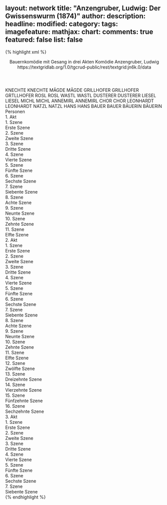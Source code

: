 layout: network
title: "Anzengruber, Ludwig: Der Gwissenswurm (1874)"
author:
description:
headline:
modified:
category:
tags:
imagefeature:
mathjax:
chart:
comments: true
featured: false
list: false
---
{% highlight xml %}
<?xml-model href="https://raw.githubusercontent.com/DLiNa/project/master/rules/lina.rnc"?><?xml-model href="https://raw.githubusercontent.com/DLiNa/project/master/rules/lina.sch"?>
<play xmlns="http://lina.digital">
  <header>
    <title>Der Gwissenswurm</title>
  	<subtitle>Bauernkomödie mit Gesang in drei Akten</subtitle>
  	<genretitle>Komödie</genretitle>
    <author>Anzengruber, Ludwig</author>
  	<date when="1874" type="print"/>
  	<date when="1874" type="premiere"/>
  	<source>https://textgridlab.org/1.0/tgcrud-public/rest/textgrid:jn6k.0/data</source>
  </header>
  <personae>
    <character>
      <name>KNECHTE</name>
      <alias xml:id="knechte">
        <name>KNECHTE</name>
      </alias>
    </character>
    <character>
      <name>MÄGDE</name>
      <alias xml:id="mägde">
        <name>MÄGDE</name>
      </alias>
    </character>
    <character>
      <name>GRILLHOFER</name>
      <alias xml:id="grillhofer">
        <name>GRILLHOFER</name>
      </alias>
    	<alias xml:id="grtllhofer">
    		<name>GRTLLHOFER</name>
    	</alias>
    </character>
    <character>
      <name>ROSL</name>
      <alias xml:id="rosl">
        <name>ROSL</name>
      </alias>
    </character>
    <character>
      <name>WASTL</name>
      <alias xml:id="wastl">
        <name>WASTL</name>
      </alias>
    </character>
    <character>
      <name>DUSTERER</name>
      <alias xml:id="dusterer">
        <name>DUSTERER</name>
      </alias>
    </character>
    <character>
      <name>LIESEL</name>
      <alias xml:id="liesel">
        <name>LIESEL</name>
      </alias>
    </character>
    <character>
      <name>MICHL</name>
      <alias xml:id="michl">
        <name>MICHL</name>
      </alias>
    </character>
    <character>
      <name>ANNEMIRL</name>
      <alias xml:id="annemirl">
        <name>ANNEMIRL</name>
      </alias>
    </character>
    <character>
      <name>CHOR</name>
      <alias xml:id="chor">
        <name>CHOR</name>
      </alias>
    </character>
    <character>
      <name>LEONHARDT</name>
      <alias xml:id="leonhardt">
        <name>LEONHARDT</name>
      </alias>
    </character>
    <character>
      <name>NATZL</name>
      <alias xml:id="natzl">
        <name>NATZL</name>
      </alias>
    </character>
    <character>
      <name>HANS</name>
      <alias xml:id="hans">
        <name>HANS</name>
      </alias>
    </character>
    <character>
      <name>BAUER</name>
      <alias xml:id="bauer">
        <name>BAUER</name>
      </alias>
    </character>
    <character>
      <name>BÄUERIN</name>
      <alias xml:id="bäuerin">
        <name>BÄUERIN</name>
      </alias>
    </character>
  </personae>
  <text>
    <div>
      <head>Personen</head>
    </div>
    <div>
      <head>1. Akt</head>
      <div>
        <head>1. Szene</head>
        <div>
          <head>Erste Szene</head>
          <sp who="#knechte">
            <amount n="1" unit="speech_acts"/>
            <amount n="19" unit="words"/>
            <amount n="4" unit="lines"/>
            <amount n="103" unit="chars"/>
          </sp>
          <sp who="#mägde">
            <amount n="1" unit="speech_acts"/>
            <amount n="20" unit="words"/>
            <amount n="4" unit="lines"/>
            <amount n="90" unit="chars"/>
          </sp>
          <sp who="#knechte #mägde">
            <amount n="1" unit="speech_acts"/>
            <amount n="1" unit="words"/>
            <amount n="1" unit="lines"/>
            <amount n="10" unit="chars"/>
          </sp>
        </div>
      </div>
      <div>
        <head>2. Szene</head>
        <div>
          <head>Zweite Szene</head>
          <sp who="#grillhofer">
            <amount n="5" unit="speech_acts"/>
            <amount n="93" unit="words"/>
            <amount n="4" unit="lines"/>
            <amount n="472" unit="chars"/>
          </sp>
          <sp who="#rosl">
            <amount n="5" unit="speech_acts"/>
            <amount n="55" unit="words"/>
            <amount n="5" unit="lines"/>
            <amount n="297" unit="chars"/>
          </sp>
        </div>
      </div>
      <div>
        <head>3. Szene</head>
        <div>
          <head>Dritte Szene</head>
          <sp who="#wastl">
            <amount n="5" unit="speech_acts"/>
            <amount n="204" unit="words"/>
            <amount n="2" unit="lines"/>
            <amount n="1029" unit="chars"/>
          </sp>
          <sp who="#grillhofer">
            <amount n="7" unit="speech_acts"/>
            <amount n="322" unit="words"/>
            <amount n="3" unit="lines"/>
            <amount n="1566" unit="chars"/>
          </sp>
          <sp who="#rosl">
            <amount n="5" unit="speech_acts"/>
            <amount n="40" unit="words"/>
            <amount n="5" unit="lines"/>
            <amount n="218" unit="chars"/>
          </sp>
        </div>
      </div>
      <div>
        <head>4. Szene</head>
        <div>
          <head>Vierte Szene</head>
          <sp who="#grillhofer">
            <amount n="12" unit="speech_acts"/>
            <amount n="367" unit="words"/>
            <amount n="7" unit="lines"/>
            <amount n="1859" unit="chars"/>
          </sp>
          <sp who="#wastl">
            <amount n="12" unit="speech_acts"/>
            <amount n="395" unit="words"/>
            <amount n="7" unit="lines"/>
            <amount n="2041" unit="chars"/>
          </sp>
        </div>
      </div>
      <div>
        <head>5. Szene</head>
        <div>
          <head>Fünfte Szene</head>
          <sp who="#dusterer">
            <amount n="4" unit="speech_acts"/>
            <amount n="126" unit="words"/>
            <amount n="2" unit="lines"/>
            <amount n="713" unit="chars"/>
          </sp>
          <sp who="#wastl">
            <amount n="6" unit="speech_acts"/>
            <amount n="90" unit="words"/>
            <amount n="5" unit="lines"/>
            <amount n="441" unit="chars"/>
          </sp>
          <sp who="#grillhofer">
            <amount n="6" unit="speech_acts"/>
            <amount n="66" unit="words"/>
            <amount n="5" unit="lines"/>
            <amount n="328" unit="chars"/>
          </sp>
        </div>
      </div>
      <div>
        <head>6. Szene</head>
        <div>
          <head>Sechste Szene</head>
          <sp who="#dusterer">
            <amount n="8" unit="speech_acts"/>
            <amount n="235" unit="words"/>
            <amount n="3" unit="lines"/>
            <amount n="1258" unit="chars"/>
          </sp>
          <sp who="#grillhofer">
            <amount n="7" unit="speech_acts"/>
            <amount n="110" unit="words"/>
            <amount n="6" unit="lines"/>
            <amount n="608" unit="chars"/>
          </sp>
        </div>
      </div>
      <div>
        <head>7. Szene</head>
        <div>
          <head>Siebente Szene</head>
          <sp who="#rosl">
            <amount n="3" unit="speech_acts"/>
            <amount n="13" unit="words"/>
            <amount n="3" unit="lines"/>
            <amount n="67" unit="chars"/>
          </sp>
          <sp who="#dusterer">
            <amount n="2" unit="speech_acts"/>
            <amount n="61" unit="words"/>
            <amount n="1" unit="lines"/>
            <amount n="299" unit="chars"/>
          </sp>
        </div>
      </div>
      <div>
        <head>8. Szene</head>
        <div>
          <head>Achte Szene</head>
          <sp who="#dusterer">
            <amount n="20" unit="speech_acts"/>
            <amount n="1230" unit="words"/>
            <amount n="12" unit="lines"/>
            <amount n="6508" unit="chars"/>
          </sp>
          <sp who="#grillhofer">
            <amount n="19" unit="speech_acts"/>
            <amount n="461" unit="words"/>
            <amount n="13" unit="lines"/>
            <amount n="2305" unit="chars"/>
          </sp>
        </div>
      </div>
      <div>
        <head>9. Szene</head>
        <div>
          <head>Neunte Szene</head>
        </div>
      </div>
      <div>
        <head>10. Szene</head>
        <div>
          <head>Zehnte Szene</head>
          <sp who="#wastl">
            <amount n="53" unit="speech_acts"/>
            <amount n="995" unit="words"/>
            <amount n="39" unit="lines"/>
            <amount n="4860" unit="chars"/>
          </sp>
          <sp who="#liesel">
            <amount n="52" unit="speech_acts"/>
            <amount n="667" unit="words"/>
            <amount n="41" unit="lines"/>
            <amount n="3344" unit="chars"/>
          </sp>
        </div>
      </div>
      <div>
        <head>11. Szene</head>
        <div>
          <head>Elfte Szene</head>
          <sp who="#michl">
            <amount n="2" unit="speech_acts"/>
            <amount n="13" unit="words"/>
            <amount n="2" unit="lines"/>
            <amount n="80" unit="chars"/>
          </sp>
          <sp who="#wastl">
            <amount n="7" unit="speech_acts"/>
            <amount n="84" unit="words"/>
            <amount n="6" unit="lines"/>
            <amount n="411" unit="chars"/>
          </sp>
          <sp who="#annemirl">
            <amount n="2" unit="speech_acts"/>
            <amount n="30" unit="words"/>
            <amount n="1" unit="lines"/>
            <amount n="152" unit="chars"/>
          </sp>
          <sp who="#rosl">
            <amount n="5" unit="speech_acts"/>
            <amount n="98" unit="words"/>
            <amount n="3" unit="lines"/>
            <amount n="494" unit="chars"/>
          </sp>
          <sp who="#liesel">
            <amount n="8" unit="speech_acts"/>
            <amount n="286" unit="words"/>
            <amount n="30" unit="lines"/>
            <amount n="1352" unit="chars"/>
          </sp>
          <sp who="#chor">
            <amount n="1" unit="speech_acts"/>
            <amount n="46" unit="words"/>
            <amount n="8" unit="lines"/>
            <amount n="212" unit="chars"/>
          </sp>
        </div>
      </div>
    </div>
    <div>
      <head>2. Akt</head>
      <div>
        <head>1. Szene</head>
        <div>
          <head>Erste Szene</head>
          <sp who="#dusterer">
            <amount n="9" unit="speech_acts"/>
            <amount n="469" unit="words"/>
            <amount n="2" unit="lines"/>
            <amount n="2350" unit="chars"/>
          </sp>
          <sp who="#grillhofer">
            <amount n="8" unit="speech_acts"/>
            <amount n="66" unit="words"/>
            <amount n="7" unit="lines"/>
            <amount n="324" unit="chars"/>
          </sp>
        </div>
      </div>
      <div>
        <head>2. Szene</head>
        <div>
          <head>Zweite Szene</head>
          <sp who="#wastl">
            <amount n="2" unit="speech_acts"/>
            <amount n="20" unit="words"/>
            <amount n="2" unit="lines"/>
            <amount n="101" unit="chars"/>
          </sp>
          <sp who="#grillhofer">
            <amount n="3" unit="speech_acts"/>
            <amount n="81" unit="words"/>
            <amount n="2" unit="lines"/>
            <amount n="389" unit="chars"/>
          </sp>
          <sp who="#liesel">
            <amount n="1" unit="speech_acts"/>
            <amount n="41" unit="words"/>
            <amount n="189" unit="chars"/>
          </sp>
        </div>
      </div>
      <div>
        <head>3. Szene</head>
        <div>
          <head>Dritte Szene</head>
          <sp who="#grillhofer">
            <amount n="9" unit="speech_acts"/>
            <amount n="125" unit="words"/>
            <amount n="7" unit="lines"/>
            <amount n="616" unit="chars"/>
          </sp>
          <sp who="#liesel">
            <amount n="9" unit="speech_acts"/>
            <amount n="84" unit="words"/>
            <amount n="6" unit="lines"/>
            <amount n="521" unit="chars"/>
          </sp>
        </div>
      </div>
      <div>
        <head>4. Szene</head>
        <div>
          <head>Vierte Szene</head>
          <sp who="#grillhofer">
            <amount n="29" unit="speech_acts"/>
            <amount n="1090" unit="words"/>
            <amount n="20" unit="lines"/>
            <amount n="5529" unit="chars"/>
          </sp>
          <sp who="#liesel">
            <amount n="21" unit="speech_acts"/>
            <amount n="711" unit="words"/>
            <amount n="19" unit="lines"/>
            <amount n="3623" unit="chars"/>
          </sp>
          <sp who="#wastl">
            <amount n="16" unit="speech_acts"/>
            <amount n="211" unit="words"/>
            <amount n="13" unit="lines"/>
            <amount n="1081" unit="chars"/>
          </sp>
          <sp who="#dusterer">
            <amount n="12" unit="speech_acts"/>
            <amount n="330" unit="words"/>
            <amount n="7" unit="lines"/>
            <amount n="1655" unit="chars"/>
          </sp>
        </div>
      </div>
      <div>
        <head>5. Szene</head>
        <div>
          <head>Fünfte Szene</head>
          <sp who="#dusterer">
            <amount n="4" unit="speech_acts"/>
            <amount n="185" unit="words"/>
            <amount n="1" unit="lines"/>
            <amount n="899" unit="chars"/>
          </sp>
          <sp who="#grillhofer">
            <amount n="2" unit="speech_acts"/>
            <amount n="35" unit="words"/>
            <amount n="1" unit="lines"/>
            <amount n="173" unit="chars"/>
          </sp>
          <sp who="#grtllhofer">
            <amount n="1" unit="speech_acts"/>
            <amount n="43" unit="words"/>
            <amount n="189" unit="chars"/>
          </sp>
        </div>
      </div>
      <div>
        <head>6. Szene</head>
        <div>
          <head>Sechste Szene</head>
          <sp who="#leonhardt">
            <amount n="17" unit="speech_acts"/>
            <amount n="368" unit="words"/>
            <amount n="9" unit="lines"/>
            <amount n="1935" unit="chars"/>
          </sp>
          <sp who="#dusterer">
            <amount n="8" unit="speech_acts"/>
            <amount n="43" unit="words"/>
            <amount n="8" unit="lines"/>
            <amount n="205" unit="chars"/>
          </sp>
          <sp who="#grillhofer">
            <amount n="8" unit="speech_acts"/>
            <amount n="133" unit="words"/>
            <amount n="7" unit="lines"/>
            <amount n="677" unit="chars"/>
          </sp>
        </div>
      </div>
      <div>
        <head>7. Szene</head>
        <div>
          <head>Siebente Szene</head>
          <sp who="#rosl">
            <amount n="3" unit="speech_acts"/>
            <amount n="6" unit="words"/>
            <amount n="3" unit="lines"/>
            <amount n="38" unit="chars"/>
          </sp>
          <sp who="#grillhofer">
            <amount n="3" unit="speech_acts"/>
            <amount n="99" unit="words"/>
            <amount n="1" unit="lines"/>
            <amount n="488" unit="chars"/>
          </sp>
        </div>
      </div>
      <div>
        <head>8. Szene</head>
        <div>
          <head>Achte Szene</head>
          <sp who="#dusterer">
            <amount n="4" unit="speech_acts"/>
            <amount n="15" unit="words"/>
            <amount n="4" unit="lines"/>
            <amount n="90" unit="chars"/>
          </sp>
          <sp who="#grillhofer">
            <amount n="4" unit="speech_acts"/>
            <amount n="58" unit="words"/>
            <amount n="2" unit="lines"/>
            <amount n="295" unit="chars"/>
          </sp>
        </div>
      </div>
      <div>
        <head>9. Szene</head>
        <div>
          <head>Neunte Szene</head>
          <sp who="#leonhardt">
            <amount n="3" unit="speech_acts"/>
            <amount n="55" unit="words"/>
            <amount n="2" unit="lines"/>
            <amount n="296" unit="chars"/>
          </sp>
          <sp who="#dusterer">
            <amount n="3" unit="speech_acts"/>
            <amount n="205" unit="words"/>
            <amount n="2" unit="lines"/>
            <amount n="1037" unit="chars"/>
          </sp>
        </div>
      </div>
      <div>
        <head>10. Szene</head>
        <div>
          <head>Zehnte Szene</head>
          <sp who="#wastl">
            <amount n="10" unit="speech_acts"/>
            <amount n="231" unit="words"/>
            <amount n="17" unit="lines"/>
            <amount n="1195" unit="chars"/>
          </sp>
          <sp who="#liesel">
            <amount n="8" unit="speech_acts"/>
            <amount n="188" unit="words"/>
            <amount n="11" unit="lines"/>
            <amount n="954" unit="chars"/>
          </sp>
          <sp who="#liesel #wastl">
            <amount n="1" unit="speech_acts"/>
            <amount n="54" unit="words"/>
            <amount n="10" unit="lines"/>
            <amount n="258" unit="chars"/>
          </sp>
        </div>
      </div>
      <div>
        <head>11. Szene</head>
        <div>
          <head>Elfte Szene</head>
          <sp who="#natzl">
            <amount n="8" unit="speech_acts"/>
            <amount n="64" unit="words"/>
            <amount n="8" unit="lines"/>
            <amount n="306" unit="chars"/>
          </sp>
          <sp who="#hans">
            <amount n="7" unit="speech_acts"/>
            <amount n="68" unit="words"/>
            <amount n="6" unit="lines"/>
            <amount n="309" unit="chars"/>
          </sp>
          <sp who="#bauer">
            <amount n="10" unit="speech_acts"/>
            <amount n="199" unit="words"/>
            <amount n="5" unit="lines"/>
            <amount n="970" unit="chars"/>
          </sp>
        </div>
      </div>
      <div>
        <head>12. Szene</head>
        <div>
          <head>Zwölfte Szene</head>
          <sp who="#bäuerin">
            <amount n="2" unit="speech_acts"/>
            <amount n="32" unit="words"/>
            <amount n="1" unit="lines"/>
            <amount n="170" unit="chars"/>
          </sp>
          <sp who="#natzl">
            <amount n="1" unit="speech_acts"/>
            <amount n="10" unit="words"/>
            <amount n="1" unit="lines"/>
            <amount n="58" unit="chars"/>
          </sp>
          <sp who="#hans">
            <amount n="1" unit="speech_acts"/>
            <amount n="9" unit="words"/>
            <amount n="1" unit="lines"/>
            <amount n="37" unit="chars"/>
          </sp>
        </div>
      </div>
      <div>
        <head>13. Szene</head>
        <div>
          <head>Dreizehnte Szene</head>
          <sp who="#natzl">
            <amount n="6" unit="speech_acts"/>
            <amount n="93" unit="words"/>
            <amount n="4" unit="lines"/>
            <amount n="484" unit="chars"/>
          </sp>
          <sp who="#bauer">
            <amount n="1" unit="speech_acts"/>
            <amount n="5" unit="words"/>
            <amount n="1" unit="lines"/>
            <amount n="26" unit="chars"/>
          </sp>
          <sp who="#hans">
            <amount n="5" unit="speech_acts"/>
            <amount n="59" unit="words"/>
            <amount n="4" unit="lines"/>
            <amount n="284" unit="chars"/>
          </sp>
        </div>
      </div>
      <div>
        <head>14. Szene</head>
        <div>
          <head>Vierzehnte Szene</head>
          <sp who="#bauer">
            <amount n="4" unit="speech_acts"/>
            <amount n="143" unit="words"/>
            <amount n="2" unit="lines"/>
            <amount n="752" unit="chars"/>
          </sp>
          <sp who="#bäuerin">
            <amount n="3" unit="speech_acts"/>
            <amount n="19" unit="words"/>
            <amount n="3" unit="lines"/>
            <amount n="94" unit="chars"/>
          </sp>
        </div>
      </div>
      <div>
        <head>15. Szene</head>
        <div>
          <head>Fünfzehnte Szene</head>
          <sp who="#dusterer">
            <amount n="3" unit="speech_acts"/>
            <amount n="79" unit="words"/>
            <amount n="1" unit="lines"/>
            <amount n="403" unit="chars"/>
          </sp>
          <sp who="#grillhofer">
            <amount n="9" unit="speech_acts"/>
            <amount n="115" unit="words"/>
            <amount n="6" unit="lines"/>
            <amount n="608" unit="chars"/>
          </sp>
          <sp who="#bäuerin">
            <amount n="9" unit="speech_acts"/>
            <amount n="554" unit="words"/>
            <amount n="3" unit="lines"/>
            <amount n="2789" unit="chars"/>
          </sp>
        </div>
      </div>
      <div>
        <head>16. Szene</head>
        <div>
          <head>Sechzehnte Szene</head>
          <sp who="#dusterer">
            <amount n="5" unit="speech_acts"/>
            <amount n="153" unit="words"/>
            <amount n="3" unit="lines"/>
            <amount n="743" unit="chars"/>
          </sp>
          <sp who="#hans">
            <amount n="2" unit="speech_acts"/>
            <amount n="11" unit="words"/>
            <amount n="2" unit="lines"/>
            <amount n="49" unit="chars"/>
          </sp>
          <sp who="#natzl">
            <amount n="2" unit="speech_acts"/>
            <amount n="16" unit="words"/>
            <amount n="2" unit="lines"/>
            <amount n="70" unit="chars"/>
          </sp>
          <sp who="#bauer">
            <amount n="2" unit="speech_acts"/>
            <amount n="30" unit="words"/>
            <amount n="1" unit="lines"/>
            <amount n="145" unit="chars"/>
          </sp>
          <sp who="#bäuerin">
            <amount n="1" unit="speech_acts"/>
            <amount n="9" unit="words"/>
            <amount n="1" unit="lines"/>
            <amount n="44" unit="chars"/>
          </sp>
          <sp who="#bäuerin #bauer #natzl #hans #dusterer">
            <amount n="2" unit="speech_acts"/>
            <amount n="2" unit="words"/>
            <amount n="2" unit="lines"/>
            <amount n="6" unit="chars"/>
          </sp>
        </div>
      </div>
    </div>
    <div>
      <head>3. Akt</head>
      <div>
        <head>1. Szene</head>
        <div>
          <head>Erste Szene</head>
          <sp who="#rosl">
            <amount n="8" unit="speech_acts"/>
            <amount n="162" unit="words"/>
            <amount n="5" unit="lines"/>
            <amount n="796" unit="chars"/>
          </sp>
          <sp who="#wastl">
            <amount n="7" unit="speech_acts"/>
            <amount n="175" unit="words"/>
            <amount n="3" unit="lines"/>
            <amount n="863" unit="chars"/>
          </sp>
        </div>
      </div>
      <div>
        <head>2. Szene</head>
        <div>
          <head>Zweite Szene</head>
          <sp who="#wastl">
            <amount n="2" unit="speech_acts"/>
            <amount n="23" unit="words"/>
            <amount n="1" unit="lines"/>
            <amount n="132" unit="chars"/>
          </sp>
          <sp who="#rosl">
            <amount n="4" unit="speech_acts"/>
            <amount n="22" unit="words"/>
            <amount n="4" unit="lines"/>
            <amount n="113" unit="chars"/>
          </sp>
          <sp who="#grillhofer">
            <amount n="4" unit="speech_acts"/>
            <amount n="51" unit="words"/>
            <amount n="3" unit="lines"/>
            <amount n="281" unit="chars"/>
          </sp>
        </div>
      </div>
      <div>
        <head>3. Szene</head>
        <div>
          <head>Dritte Szene</head>
          <sp who="#dusterer">
            <amount n="17" unit="speech_acts"/>
            <amount n="452" unit="words"/>
            <amount n="9" unit="lines"/>
            <amount n="2259" unit="chars"/>
          </sp>
          <sp who="#grillhofer">
            <amount n="16" unit="speech_acts"/>
            <amount n="197" unit="words"/>
            <amount n="13" unit="lines"/>
            <amount n="972" unit="chars"/>
          </sp>
        </div>
      </div>
      <div>
        <head>4. Szene</head>
        <div>
          <head>Vierte Szene</head>
          <sp who="#grillhofer">
            <amount n="2" unit="speech_acts"/>
            <amount n="146" unit="words"/>
            <amount n="1" unit="lines"/>
            <amount n="704" unit="chars"/>
          </sp>
        </div>
      </div>
      <div>
        <head>5. Szene</head>
        <div>
          <head>Fünfte Szene</head>
          <sp who="#rosl">
            <amount n="4" unit="speech_acts"/>
            <amount n="52" unit="words"/>
            <amount n="3" unit="lines"/>
            <amount n="244" unit="chars"/>
          </sp>
          <sp who="#grillhofer">
            <amount n="3" unit="speech_acts"/>
            <amount n="7" unit="words"/>
            <amount n="3" unit="lines"/>
            <amount n="27" unit="chars"/>
          </sp>
        </div>
      </div>
      <div>
        <head>6. Szene</head>
        <div>
          <head>Sechste Szene</head>
          <sp who="#liesel">
            <amount n="14" unit="speech_acts"/>
            <amount n="442" unit="words"/>
            <amount n="9" unit="lines"/>
            <amount n="2202" unit="chars"/>
          </sp>
          <sp who="#grillhofer">
            <amount n="17" unit="speech_acts"/>
            <amount n="643" unit="words"/>
            <amount n="15" unit="lines"/>
            <amount n="3304" unit="chars"/>
          </sp>
        </div>
      </div>
      <div>
        <head>7. Szene</head>
        <div>
          <head>Siebente Szene</head>
          <sp who="#dusterer">
            <amount n="2" unit="speech_acts"/>
            <amount n="21" unit="words"/>
            <amount n="2" unit="lines"/>
            <amount n="98" unit="chars"/>
          </sp>
          <sp who="#grillhofer">
            <amount n="6" unit="speech_acts"/>
            <amount n="157" unit="words"/>
            <amount n="5" unit="lines"/>
            <amount n="813" unit="chars"/>
          </sp>
          <sp who="#wastl">
            <amount n="3" unit="speech_acts"/>
            <amount n="36" unit="words"/>
            <amount n="3" unit="lines"/>
            <amount n="179" unit="chars"/>
          </sp>
          <sp who="#liesel">
            <amount n="2" unit="speech_acts"/>
            <amount n="48" unit="words"/>
            <amount n="8" unit="lines"/>
            <amount n="246" unit="chars"/>
          </sp>
          <sp who="#rosl">
            <amount n="1" unit="speech_acts"/>
            <amount n="7" unit="words"/>
            <amount n="1" unit="lines"/>
            <amount n="36" unit="chars"/>
          </sp>
          <sp who="#rosl #liesel #wastl #grillhofer #dusterer">
            <amount n="1" unit="speech_acts"/>
            <amount n="10" unit="words"/>
            <amount n="2" unit="lines"/>
            <amount n="45" unit="chars"/>
          </sp>
        </div>
      </div>
    </div>
  </text>
</play>
{% endhighlight %}
